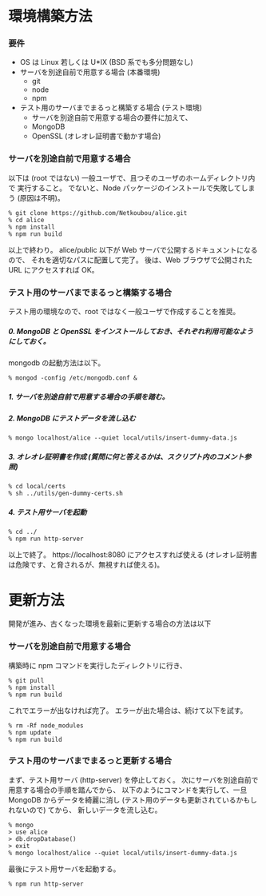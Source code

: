 # 環境構築方法

### 要件

* OS は Linux 若しくは U*IX (BSD 系でも多分問題なし)
* サーバを別途自前で用意する場合 (本番環境)
    * git
    * node
    * npm
* テスト用のサーバまでまるっと構築する場合 (テスト環境)
    * サーバを別途自前で用意する場合の要件に加えて、
    * MongoDB
    * OpenSSL (オレオレ証明書で動かす場合)


### サーバを別途自前で用意する場合

以下は (root ではない) 一般ユーザで、且つそのユーザのホームディレクトリ内で
実行すること。
でないと、Node パッケージのインストールで失敗してしまう (原因は不明)。

    % git clone https://github.com/Netkoubou/alice.git
    % cd alice
    % npm install
    % npm run build

以上で終わり。
alice/public 以下が Web サーバで公開するドキュメントになるので、
それを適切なパスに配置して完了。
後は、Web ブラウザで公開された URL にアクセスすれば OK。


### テスト用のサーバまでまるっと構築する場合

テスト用の環境なので、root ではなく一般ユーザで作成することを推奨。

##### 0. MongoDB と OpenSSL をインストールしておき、それぞれ利用可能なようにしておく。

mongodb の起動方法は以下。

    % mongod -config /etc/mongodb.conf &

##### 1. サーバを別途自前で用意する場合の手順を踏む。
##### 2. MongoDB にテストデータを流し込む

    % mongo localhost/alice --quiet local/utils/insert-dummy-data.js

##### 3. オレオレ証明書を作成 (質問に何と答えるかは、スクリプト内のコメント参照)

    % cd local/certs
    % sh ../utils/gen-dummy-certs.sh

##### 4. テスト用サーバを起動

    % cd ../
    % npm run http-server

以上で終了。
https://localhost:8080 にアクセスすれば使える (オレオレ証明書は危険です、と脅されるが、無視すれば使える)。


# 更新方法

開発が進み、古くなった環境を最新に更新する場合の方法は以下

### サーバを別途自前で用意する場合

構築時に npm コマンドを実行したディレクトリに行き、

    % git pull
    % npm install
    % npm run build

これでエラーが出なければ完了。
エラーが出た場合は、続けて以下を試す。

    % rm -Rf node_modules
    % npm update
    % npm run build


### テスト用のサーバまでまるっと更新する場合

まず、テスト用サーバ (http-server) を停止しておく。
次にサーバを別途自前で用意する場合の手順を踏んでから、
以下のようにコマンドを実行して、一旦 MongoDB からデータを綺麗に消し
(テスト用のデータも更新されているかもしれないので) てから、
新しいデータを流し込む。

    % mongo
    > use alice
    > db.dropDatabase()
    > exit
    % mongo localhost/alice --quiet local/utils/insert-dummy-data.js

最後にテスト用サーバを起動する。

    % npm run http-server
